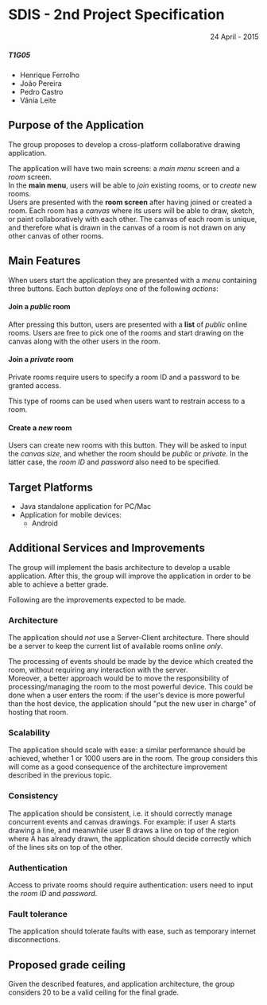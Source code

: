 # SDIS - 2nd Project Specification

<p align="right">24 April - 2015</p>


##### T1G05

- Henrique Ferrolho  
- João Pereira  
- Pedro Castro  
- Vânia Leite  


## Purpose of the Application

The group proposes to develop a cross-platform collaborative drawing application.

The application will have two main screens: a *main menu* screen and a *room* screen.  
In the **main menu**, users will be able to *join* existing rooms, or to *create* new rooms.  
Users are presented with the **room screen** after having joined or created a room. Each room has a *canvas* where its users will be able to draw, sketch, or paint collaboratively with each other. The canvas of each room is unique, and therefore what is drawn in the canvas of a room is not drawn on any other canvas of other rooms.


## Main Features

When users start the application they are presented with a *menu* containing three buttons. Each button *deploys* one of the following *actions*:

#### **Join** a *public* room

After pressing this button, users are presented with a **list** of *public* online rooms. Users are free to pick one of the rooms and start drawing on the canvas along with the other users in the room.

#### **Join** a *private* room

Private rooms require users to specify a room ID and a password to be granted access.

This type of rooms can be used when users want to restrain access to a room.

#### **Create** a *new* room

Users can create new rooms with this button. They will be asked to input the *canvas size*, and whether the room should be *public* or *private*. In the latter case, the *room ID* and *password* also need to be specified.

## Target Platforms

- Java standalone application for PC/Mac
- Application for mobile devices:
  - Android


## Additional Services and Improvements

The group will implement the basis architecture to develop a usable application. After this, the group will improve the application in order to be able to achieve a better grade.

Following are the improvements expected to be made.

### Architecture

The application should *not* use a Server-Client architecture. There should be a server to keep the current list of available rooms online *only*.

The processing of events should be made by the device which created the room, without requiring any interaction with the server.  
Moreover, a better approach would be to move the responsibility of processing/managing the room to the most powerful device. This could be done when a user enters the room: if the user's device is more powerful than the host device, the application should "put the new user in charge" of hosting that room.

### Scalability

The application should scale with ease: a similar performance should be achieved, whether 1 or 1000 users are in the room. The group considers this will come as a good consequence of the architecture improvement described in the previous topic.

### Consistency

The application should be consistent, i.e. it should correctly manage concurrent events and canvas drawings. For example: if user A starts drawing a line, and meanwhile user B draws a line on top of the region where A has already drawn, the application should decide correctly which of the lines sits on top of the other.

### Authentication

Access to private rooms should require authentication: users need to input the *room ID* and *password*.

### Fault tolerance

The application should tolerate faults with ease, such as temporary internet disconnections.

## Proposed grade ceiling

Given the described features, and application architecture, the group considers 20 to be a valid ceiling for the final grade.
